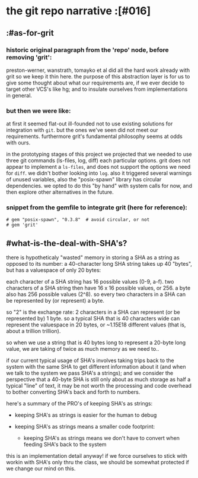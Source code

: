 # the git repo narrative :[#016]

## :#as-for-grit

### historic original paragraph from the 'repo' node, before removing 'grit':

preston-werner, wanstrath, tomayko et al did all the hard work already with
grit so we keep it thin here. the purpose of this abstraction layer is for us
to give some thought about what our requirements are, if we ever decide to
target other VCS's like hg; and to insulate ourselves from implementations in
general.


### but then we were like:

at first it seemed flat-out ill-founded not to use existing solutions for
integration with `git`. but the ones we've seen did not meet our requirements.
furthermore grit's fundamental philosophy seems at odds with ours.

in the prototyping stages of this project we projected that we needed to
use three git commands (ls-files, log, diff) each particular options. grit
does not appear to implement a `ls-files`, and does not support the options
we need for `diff`. we didn't bother looking into `log`. also it triggered
several warnings of unused variables, also the "posix-spawn" library has
circular dependencies. we opted to do this "by hand" with system calls for
now, and then explore other alternatives in the future.


### snippet from the gemfile to integrate grit (here for reference):

    # gem "posix-spawn", "0.3.8"  # avoid circular, or not
    # gem 'grit'




## #what-is-the-deal-with-SHA's?

there is hypotheticaly "wasted" memory in storing a SHA as a string as
opposed to its number: a 40-character long SHA string takes up 40 "bytes",
but has a valuespace of only 20 bytes:

each character of a SHA string has 16 possible values (0-9, a-f).
two characters of a SHA string then have 16 x 16 possible values, or
256. a byte also has 256 possible values (2^8). so every two
characters in a SHA can be represented by (or represent) a byte.

so "2" is the exchange rate: 2 characters in a SHA can represent (or
be represented by) 1 byte. so a typical SHA that is 40 characters wide
can represent the valuespace in 20 bytes, or ~1.15E18 different
values (that is, about a trillion trillion).

so when we use a string that is 40 bytes long to represent a 20-byte
long value, we are taking of twice as much memory as we need to..

if our current typical usage of SHA's involves taking trips back to
the system with the same SHA to get different information about it (and
when we talk to the system we pass SHA's a strings); and we consider the
perspective that a 40-byte SHA is still only about as much storage as half
a typical "line" of text, it may be not worth the processing and code
overhead to bother converting SHA's back and forth to numbers.

here's a summary of the PRO's of keeping SHA's as strings:

  + keeping SHA's as strings is easier for the human to debug

  + keeping SHA's as strings means a smaller code footprint:

    + keeping SHA's as strings means we don't have to convert when
      feeding SHA's back to the system


this is an implementation detail anyway! if we force ourselves to stick
with workin with SHA's only thru the class, we should be somewhat
protected if we change our mind on this.
